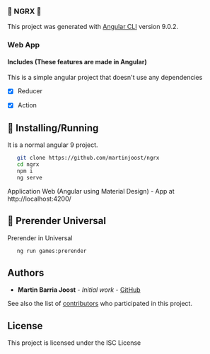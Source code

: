### :game_die: NGRX :game_die:


This project was generated with [Angular CLI](https://github.com/angular/angular-cli) version 9.0.2.

### Web App
#### Includes (These features are made in Angular)

This is a simple angular project that doesn't use any dependencies

- [x] Reducer
- [x] Action


## :star2: Installing/Running

It is a normal angular 9 project.

```sh
   git clone https://github.com/martinjoost/ngrx
   cd ngrx
   npm i
   ng serve
```
Application Web (Angular using Material Design) - App at http://localhost:4200/

## :star2: Prerender Universal

Prerender in Universal

```sh
   ng run games:prerender
```

## Authors

* **Martin Barria Joost** - *Initial work* - [GitHub](https://github.com/martinjoost)

See also the list of [contributors](https://github.com/martinjoost/ngrx) who participated in this project.

## License

This project is licensed under the ISC License 